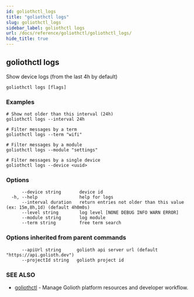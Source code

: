 ```yaml
---
id: goliothctl_logs
title: "goliothctl logs"
slug: goliothctl_logs
sidebar_label: goliothctl logs
url: /docs/reference/goliothctl/goliothctl_logs/
hide_title: true
---
```

## goliothctl logs

Show device logs (from the last 4h by default)

```
goliothctl logs [flags]
```

### Examples

```
# Show not older than this interval (24h)
goliothctl logs --interval 24h

# Filter messages by a term
goliothctl logs --term "wifi"

# Filter messages by a module
goliothctl logs --module "settings"

# Filter messages by a single device
goliothctl logs --device <uuid>
```

### Options

```
      --device string       device id
  -h, --help                help for logs
      --interval duration   return entries not older than this value (ex: 15m,8h,1d) (default 4h0m0s)
      --level string        log level [NONE DEBUG INFO WARN ERROR]
      --module string       log module
      --term string         free term search
```

### Options inherited from parent commands

```
      --apiUrl string      golioth api server url (default "https://api.golioth.dev")
      --projectId string   golioth project id
```

### SEE ALSO

* [goliothctl](/docs/reference/goliothctl/goliothctl/)	 - Manage Golioth platform resources and developer workflow.

